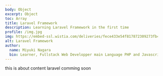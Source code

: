```yaml
---
body: Object
excerpt: Object
toc: Array
title: Laravel Framework
description: Learning Laravel Framework in the first time
profile: /img.jpg
img: https://embed-ssl.wistia.com/deliveries/fece433e54f817872309273fb46fe6e9.jpg
alt: Laravel Framework
author:
  name: Miyuki Nagara
  bio: Learner, Fullstack Web Developper main Language PHP and Javascript, and Framework Stack Laravel, Vuejs 3, and for UI component I'am used Boostrap.
---
```


this is about content laravel comming soon
